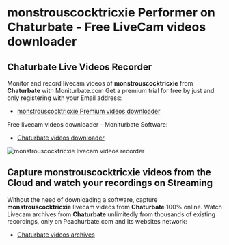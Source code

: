 # monstrouscocktricxie Performer on Chaturbate - Free LiveCam videos downloader

## Chaturbate Live Videos Recorder

Monitor and record livecam videos of **monstrouscocktricxie** from **Chaturbate** with Moniturbate.com
Get a premium trial for free by just and only registering with your Email address:
* [monstrouscocktricxie Premium videos downloader](https://moniturbate.com/request-demo-licence-key.html)

Free livecam videos downloader - Moniturbate Software:
* [Chaturbate videos downloader](https://moniturbate.com/moniturbate-download-software.html)

![monstrouscocktricxie livecam videos recorder](https://peachurnet.com/templates/moniturbate-software.png)


## Capture monstrouscocktricxie videos from the Cloud and watch your recordings on Streaming

Without the need of downloading a software, capture **monstrouscocktricxie** livecam videos from **Chaturbate** 100% online.
Watch Livecam archives from **Chaturbate** unlimitedly from thousands of existing recordings, only on Peachurbate.com and its websites network:
* [Chaturbate videos archives](https://peachurnet.com/)